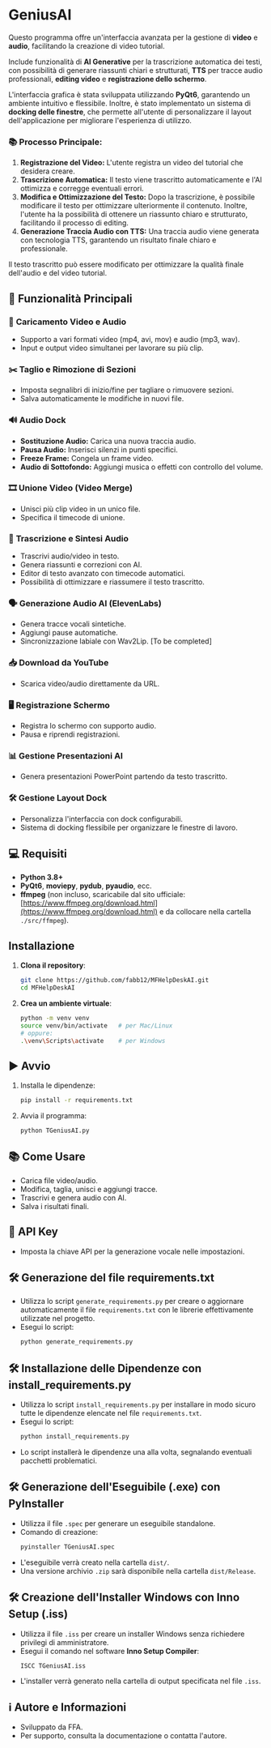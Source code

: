# GeniusAI 

Questo programma offre un'interfaccia avanzata per la gestione di **video** e **audio**, facilitando la creazione di video tutorial.

Include funzionalità di **AI Generative** per la trascrizione automatica dei testi, con possibilità di generare riassunti chiari e strutturati, **TTS** per tracce audio professionali, **editing video** e **registrazione dello schermo**.

L'interfaccia grafica è stata sviluppata utilizzando **PyQt6**, garantendo un ambiente intuitivo e flessibile. Inoltre, è stato implementato un sistema di **docking delle finestre**, che permette all'utente di personalizzare il layout dell'applicazione per migliorare l'esperienza di utilizzo.

### 📚 **Processo Principale:**

1. **Registrazione del Video:** L'utente registra un video del tutorial che desidera creare.
2. **Trascrizione Automatica:** Il testo viene trascritto automaticamente e l'AI ottimizza e corregge eventuali errori.
3. **Modifica e Ottimizzazione del Testo:** Dopo la trascrizione, è possibile modificare il testo per ottimizzare ulteriormente il contenuto. Inoltre, l'utente ha la possibilità di ottenere un riassunto chiaro e strutturato, facilitando il processo di editing.
4. **Generazione Traccia Audio con TTS:** Una traccia audio viene generata con tecnologia TTS, garantendo un risultato finale chiaro e professionale.

Il testo trascritto può essere modificato per ottimizzare la qualità finale dell'audio e del video tutorial.

## 🚀 **Funzionalità Principali**

### 🎥 **Caricamento Video e Audio**

- Supporto a vari formati video (mp4, avi, mov) e audio (mp3, wav).
- Input e output video simultanei per lavorare su più clip.

### ✂️ **Taglio e Rimozione di Sezioni**

- Imposta segnalibri di inizio/fine per tagliare o rimuovere sezioni.
- Salva automaticamente le modifiche in nuovi file.

### 🔊 **Audio Dock**

- **Sostituzione Audio:** Carica una nuova traccia audio.
- **Pausa Audio:** Inserisci silenzi in punti specifici.
- **Freeze Frame:** Congela un frame video.
- **Audio di Sottofondo:** Aggiungi musica o effetti con controllo del volume.

### 🎞️ **Unione Video (Video Merge)**

- Unisci più clip video in un unico file.
- Specifica il timecode di unione.

### 📝 **Trascrizione e Sintesi Audio**

- Trascrivi audio/video in testo.
- Genera riassunti e correzioni con AI.
- Editor di testo avanzato con timecode automatici.
- Possibilità di ottimizzare e riassumere il testo trascritto.

### 🗣️ **Generazione Audio AI (ElevenLabs)**

- Genera tracce vocali sintetiche.
- Aggiungi pause automatiche.
- Sincronizzazione labiale con Wav2Lip. [To be completed]

### 📥 **Download da YouTube**

- Scarica video/audio direttamente da URL.

### 🖥️ **Registrazione Schermo**

- Registra lo schermo con supporto audio.
- Pausa e riprendi registrazioni.

### 📊 **Gestione Presentazioni AI**

- Genera presentazioni PowerPoint partendo da testo trascritto.

### 🛠️ **Gestione Layout Dock**

- Personalizza l'interfaccia con dock configurabili.
- Sistema di docking flessibile per organizzare le finestre di lavoro.

## 💻 **Requisiti**

- **Python 3.8+**
- **PyQt6**, **moviepy**, **pydub**, **pyaudio**, ecc.
- **ffmpeg** (non incluso, scaricabile dal sito ufficiale: [https://www.ffmpeg.org/download.html](https://www.ffmpeg.org/download.html) e da collocare nella cartella `./src/ffmpeg`).

## Installazione

1. **Clona il repository**:
   ```bash
   git clone https://github.com/fabb12/MFHelpDeskAI.git
   cd MFHelpDeskAI
   ```

2. **Crea un ambiente virtuale**:
   ```bash
   python -m venv venv
   source venv/bin/activate   # per Mac/Linux
   # oppure:
   .\venv\Scripts\activate    # per Windows
   ```


## ▶️ **Avvio**

1. Installa le dipendenze:
   ```bash
   pip install -r requirements.txt
   ```
2. Avvia il programma:
   ```bash
   python TGeniusAI.py
   ```

## 📚 **Come Usare**

- Carica file video/audio.
- Modifica, taglia, unisci e aggiungi tracce.
- Trascrivi e genera audio con AI.
- Salva i risultati finali.

## 🔑 **API Key**

- Imposta la chiave API per la generazione vocale nelle impostazioni.

## 🛠️ **Generazione del file requirements.txt**

- Utilizza lo script `generate_requirements.py` per creare o aggiornare automaticamente il file `requirements.txt` con le librerie effettivamente utilizzate nel progetto.
- Esegui lo script:
  ```bash
  python generate_requirements.py
  ```

## 🛠️ **Installazione delle Dipendenze con install_requirements.py**

- Utilizza lo script `install_requirements.py` per installare in modo sicuro tutte le dipendenze elencate nel file `requirements.txt`.
- Esegui lo script:
  ```bash
  python install_requirements.py
  ```
- Lo script installerà le dipendenze una alla volta, segnalando eventuali pacchetti problematici.

## 🛠️ **Generazione dell'Eseguibile (.exe) con PyInstaller**

- Utilizza il file `.spec` per generare un eseguibile standalone.
- Comando di creazione:
  ```bash
  pyinstaller TGeniusAI.spec
  ```
- L'eseguibile verrà creato nella cartella `dist/`.
- Una versione archivio `.zip` sarà disponibile nella cartella `dist/Release`.

## 🛠️ **Creazione dell'Installer Windows con Inno Setup (.iss)**

- Utilizza il file `.iss` per creare un installer Windows senza richiedere privilegi di amministratore.
- Esegui il comando nel software **Inno Setup Compiler**:
  ```
  ISCC TGeniusAI.iss
  ```
- L'installer verrà generato nella cartella di output specificata nel file `.iss`.

## ℹ️ **Autore e Informazioni**

- Sviluppato da FFA.
- Per supporto, consulta la documentazione o contatta l'autore.

